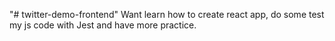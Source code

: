 "# twitter-demo-frontend" 
Want learn how to create react app,  do some test my js code with Jest and have more practice. 